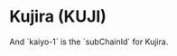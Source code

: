 # Kujira (KUJI)

<!--@include: ./_cosmos.md{,12}--> And `kaiyo-1` is the `subChainId` for Kujira.

<div ref="refDetectWallet"/>

<!--@include: ./_cosmos.md{14,}-->

<script setup>
import { createElement } from 'react'
import { createRoot } from 'react-dom/client'
import { ref, onMounted } from 'vue'

import DetectWallet from '../components/DetectWallet.jsx'

const refDetectWallet = ref()
const refConnectWallet = ref()
onMounted(() => {
  const rootDetectWallet = createRoot(refDetectWallet.value)
  rootDetectWallet.render(createElement(DetectWallet, {
    chainId: 'cosmos',
    subChainId: 'kaiyo-1',
  }, null))
})
</script>
